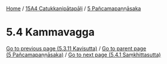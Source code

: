 
[Home](/) / [15A4 Catukkanipātapāḷi](../../15A4.md) / [5 Pañcamapaṇṇāsaka](../5.md)

# 5.4 Kammavagga


[Go to previous page (5.3.11 Kavisutta)](5.3/5.3.11.md) / [Go to parent page (5 Pañcamapaṇṇāsaka)](../5.md) / [Go to next page (5.4.1 Saṃkhittasutta)](5.4/5.4.1.md)


